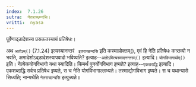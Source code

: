 ```yaml
---
index:  7.1.26
sutra:  नेतराच्छन्दसि।
vritti:  nyasa
---
```


पूर्वेणाद्डादेशस्य प्रसकतस्यायं प्रतिषेधः। 

अथ `अतोऽम्()` (7.1.24) इत्यस्यानन्तरं `	इतराच्छन्दसि` इति कस्मान्नोक्तम्(), एवं हि नेति प्रतिषेधः कत्र्तव्यो न भवति, अमादेशोऽद्डादेशस्यापवादो भविष्यति? इत्याह--`अतोऽमित्यस्मादनन्तरम्()` इत्यादि। `योगविभागार्थम्()` इति। नेत्येकयोगविभागो यथा स्यादिति। किमर्थं पुनर्योगविभाग इष्यते? इत्याह--`एकतराद्धि` इत्यादि। एकशब्दाद्धि सर्वत्र प्रतिषेध इष्यते, स च नेति योगविभागाल्लभ्यते। तस्माद्योगविभाग इष्यते। स च यथान्यासे सिध्यति; नान्यथेति `नेतराच्छन्दसि` इत्युच्यते॥
